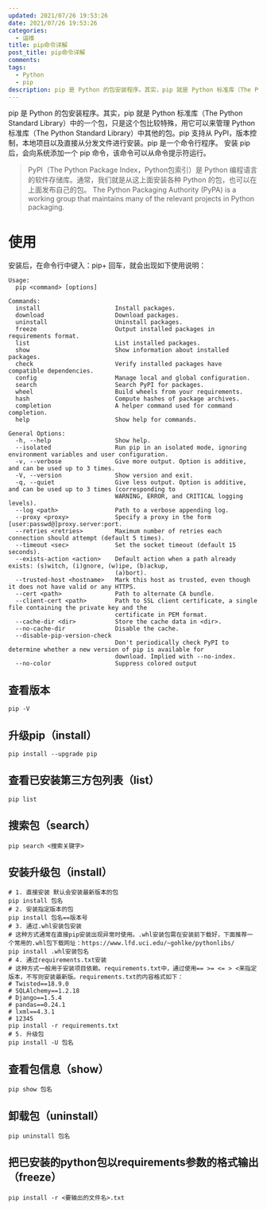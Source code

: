```yaml
---
updated: 2021/07/26 19:53:26
date: 2021/07/26 19:53:26
categories: 
  - 运维
title: pip命令详解
post_title: pip命令详解
comments: 
tags: 
  - Python
  - pip
description: pip 是 Python 的包安装程序。其实，pip 就是 Python 标准库（The Python Standard Library）中的一个包，只是这个包比较特殊，用它可以来管理 Python 标准库（The Python Standard Library）中其他的包。pip 支持从 PyPI，版本控制，本地项目以及直接从分发文件进行安装。pip 是一个命令行程序。 安装 pip 后，会向系统添加一个 pip 命令，该命令可以从命令提示符运行。
---
```

pip 是 Python 的包安装程序。其实，pip 就是 Python 标准库（The Python Standard Library）中的一个包，只是这个包比较特殊，用它可以来管理 Python 标准库（The Python Standard Library）中其他的包。pip 支持从 PyPI，版本控制，本地项目以及直接从分发文件进行安装。pip 是一个命令行程序。 安装 pip 后，会向系统添加一个 pip 命令，该命令可以从命令提示符运行。

> PyPI（The Python Package Index，Python包索引）是 Python 编程语言的软件存储库。通常，我们就是从这上面安装各种 Python 的包，也可以在上面发布自己的包。
> The Python Packaging Authority (PyPA) is a working group that maintains many of the relevant projects in Python packaging.

# 使用

安装后，在命令行中键入：pip+ 回车，就会出现如下使用说明：

```
Usage:
  pip <command> [options]

Commands:
  install                     Install packages.
  download                    Download packages.
  uninstall                   Uninstall packages.
  freeze                      Output installed packages in requirements format.
  list                        List installed packages.
  show                        Show information about installed packages.
  check                       Verify installed packages have compatible dependencies.
  config                      Manage local and global configuration.
  search                      Search PyPI for packages.
  wheel                       Build wheels from your requirements.
  hash                        Compute hashes of package archives.
  completion                  A helper command used for command completion.
  help                        Show help for commands.

General Options:
  -h, --help                  Show help.
  --isolated                  Run pip in an isolated mode, ignoring environment variables and user configuration.
  -v, --verbose               Give more output. Option is additive, and can be used up to 3 times.
  -V, --version               Show version and exit.
  -q, --quiet                 Give less output. Option is additive, and can be used up to 3 times (corresponding to
                              WARNING, ERROR, and CRITICAL logging levels).
  --log <path>                Path to a verbose appending log.
  --proxy <proxy>             Specify a proxy in the form [user:passwd@]proxy.server:port.
  --retries <retries>         Maximum number of retries each connection should attempt (default 5 times).
  --timeout <sec>             Set the socket timeout (default 15 seconds).
  --exists-action <action>    Default action when a path already exists: (s)witch, (i)gnore, (w)ipe, (b)ackup,
                              (a)bort).
  --trusted-host <hostname>   Mark this host as trusted, even though it does not have valid or any HTTPS.
  --cert <path>               Path to alternate CA bundle.
  --client-cert <path>        Path to SSL client certificate, a single file containing the private key and the
                              certificate in PEM format.
  --cache-dir <dir>           Store the cache data in <dir>.
  --no-cache-dir              Disable the cache.
  --disable-pip-version-check
                              Don't periodically check PyPI to determine whether a new version of pip is available for
                              download. Implied with --no-index.
  --no-color                  Suppress colored output
```

## 查看版本

```shell
pip -V
```

## 升级pip（install）

```shell
pip install --upgrade pip
```

## 查看已安装第三方包列表（list）

```shell
pip list
```

## 搜索包（search）

```shell
pip search <搜索关键字>
```

## 安装升级包（install）

```shell
# 1. 直接安装 默认会安装最新版本的包
pip install 包名
# 2. 安装指定版本的包
pip install 包名==版本号
# 3. 通过.whl安装包安装
# 这种方式通常在直接pip安装出现异常时使用。.whl安装包需在安装前下载好，下面推荐一个常用的.whl包下载网址：https://www.lfd.uci.edu/~gohlke/pythonlibs/
pip install .whl安装包名
# 4. 通过requirements.txt安装
# 这种方式一般用于安装项目依赖。requirements.txt中，通过使用== >= <= > <来指定版本，不写则安装最新版。requirements.txt的内容格式如下：
# Twisted==18.9.0
# SQLAlchemy==1.2.18
# Django==1.5.4
# pandas==0.24.1
# lxml==4.3.1
# 12345
pip install -r requirements.txt
# 5. 升级包
pip install -U 包名
```

## 查看包信息（show）

```shell
pip show 包名
```

## 卸载包（uninstall）

```shell
pip uninstall 包名
```

## 把已安装的python包以requirements参数的格式输出（freeze）

```shell
pip install -r <要输出的文件名>.txt
```

